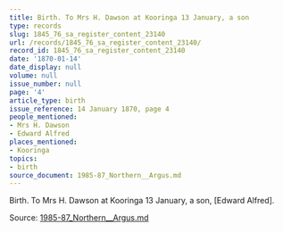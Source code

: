 ```yaml
---
title: Birth. To Mrs H. Dawson at Kooringa 13 January, a son
type: records
slug: 1845_76_sa_register_content_23140
url: /records/1845_76_sa_register_content_23140/
record_id: 1845_76_sa_register_content_23140
date: '1870-01-14'
date_display: null
volume: null
issue_number: null
page: '4'
article_type: birth
issue_reference: 14 January 1870, page 4
people_mentioned:
- Mrs H. Dawson
- Edward Alfred
places_mentioned:
- Kooringa
topics:
- birth
source_document: 1985-87_Northern__Argus.md
---
```


Birth.  To Mrs H. Dawson at Kooringa 13 January, a son, [Edward Alfred].

Source: [1985-87_Northern__Argus.md](/downloads/markdown/1985-87_Northern__Argus.md)
